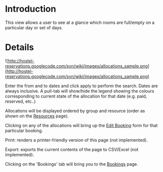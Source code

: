 # Introduction #

This view allows a user to see at a glance which rooms are full/empty on a particular day or set of days.

# Details #


![http://hostel-reservations.googlecode.com/svn/wiki/images/allocations_sample.png](http://hostel-reservations.googlecode.com/svn/wiki/images/allocations_sample.png)

Enter the from and to dates and click apply to perform the search. Dates are always inclusive. A pull-tab will show/hide the legend showing the colours corresponding to current state of the allocation for that date (e.g. paid, reserved, etc..)

Allocations will be displayed ordered by group and resource (order as shown on the [Resources](Resources.md) page).

Clicking on any of the allocations will bring up the [Edit Booking](AddBooking.md) form for that particular booking.

Print: renders a printer-friendly version of this page (not implemented).

Export: exports the current contents of the page to CSV/Excel (not implemented).

Clicking on the 'Bookings' tab will bring you to the [Bookings](Bookings.md) page.